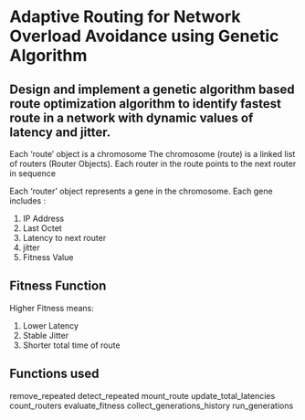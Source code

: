 # Adaptive Routing for Network Overload Avoidance using Genetic Algorithm

## Design and implement a genetic algorithm based route optimization algorithm to identify fastest route in a network with dynamic values of latency and jitter.

Each ‘route’ object is a chromosome
The chromosome (route) is a linked list of routers (Router Objects). 
Each router in the route points to the next router in sequence

Each ‘router’ object represents a gene in the chromosome. 
Each gene includes : 
1. IP Address 
2. Last Octet
3. Latency to next router
4. jitter
5. Fitness Value

## Fitness Function 

Higher Fitness means: 

1. Lower Latency
2. Stable Jitter
3. Shorter total time of route


## Functions used 

remove_repeated 
detect_repeated
mount_route
update_total_latencies
count_routers
evaluate_fitness
collect_generations_history
run_generations
